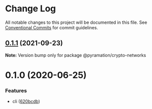 # Change Log

All notable changes to this project will be documented in this file.
See [Conventional Commits](https://conventionalcommits.org) for commit guidelines.

## [0.1.1](https://github.com/pyramation/crypto/compare/@pyramation/crypto-networks@0.1.0...@pyramation/crypto-networks@0.1.1) (2021-09-23)

**Note:** Version bump only for package @pyramation/crypto-networks





# 0.1.0 (2020-06-25)


### Features

* cli ([620bcdb](https://github.com/pyramation/crypto/commit/620bcdbc868cda146b156e311c7c4f7d19d4669d))
